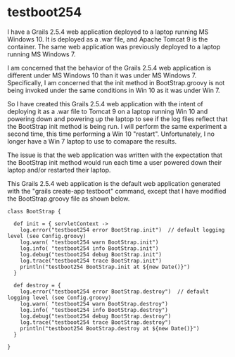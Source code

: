# testboot254

I have a Grails 2.5.4 web application deployed to a laptop running MS Windows 10.  It is deployed as a .war
file, and Apache Tomcat 9 is the container.  The same web application was previously deployed to a laptop
running MS Windows 7.

I am concerned that the behavior of the Grails 2.5.4 web application is different under MS Windows 10 than it was
under MS Windows 7.  Specifically, I am concerned that the init method in BootStrap.groovy is not being invoked
under the same conditions in Win 10 as it was under Win 7.

So I have created this Grails 2.5.4 web application with the intent of deploying it as a .war file to Tomcat 9
on a laptop running Win 10 and powering down and powering up the laptop to see if the log files reflect that
the BootStrap init method is being run.  I will perform the same experiment a second time, this time performing
a Win 10 "restart".  Unfortunately, I no longer have a Win 7 laptop to use to comapare the results.

The issue is that the web application was written with the expectation that the BootStrap init method would run
each time a user powered down their laptop and/or restarted their laptop.

This Grails 2.5.4 web application is the default web application generated with the "grails create-app testboot"
command, except that I have modified the BootStrap.groovy file as shown below.

    class BootStrap {

      def init = { servletContext ->
        log.error("testboot254 error BootStrap.init")  // default logging level (see Config.groovy)
        log.warn( "testboot254 warn BootStrap.init")
        log.info( "testboot254 info BootStrap.init")
        log.debug("testboot254 debug BootStrap.init")
        log.trace("testboot254 trace BootStrap.init")
        println("testboot254 BootStrap.init at ${new Date()}")
      }

      def destroy = {
        log.error("testboot254 error BootStrap.destroy")  // default logging level (see Config.groovy)
        log.warn( "testboot254 warn BootStrap.destroy")
        log.info( "testboot254 info BootStrap.destroy")
        log.debug("testboot254 debug BootStrap.destroy")
        log.trace("testboot254 trace BootStrap.destroy")
        println("testboot254 BootStrap.destroy at ${new Date()}")
      }

    }

